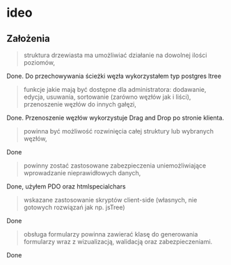 # ideo

## Założenia

>	struktura drzewiasta ma umożliwiać działanie na dowolnej ilości poziomów,

Done. Do przechowywania ścieżki węzła wykorzystałem typ postgres ltree

>	funkcje jakie mają być dostępne dla administratora: dodawanie, edycja, usuwania, sortowanie (zarówno węzłów jak i liści), przenoszenie 
węzłów do innych gałęzi,

Done. Przenoszenie węzłów wykorzystuje Drag and Drop po stronie klienta.

>	powinna być możliwość rozwinięcia całej struktury lub wybranych węzłów,

Done

> powinny zostać zastosowane zabezpieczenia uniemożliwiające wprowadzanie nieprawidłowych danych,

Done, użyłem PDO oraz htmlspecialchars

>	wskazane zastosowanie skryptów client-side (własnych, nie gotowych rozwiązań jak np. jsTree)

Done

>	obsługa formularzy powinna zawierać klasę do generowania formularzy wraz z wizualizacją, walidacją oraz zabezpieczeniami.

Done
